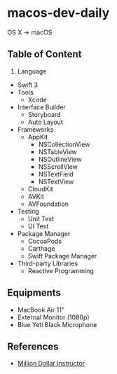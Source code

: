# macos-dev-daily
OS X -> macOS

## Table of Content

1. Language
  - Swift 3
- Tools
  - Xcode
- Interface Builder
  - Storyboard
  - Auto Layout
- Frameworks
  - AppKit
    - NSCollectionView
    - NSTableView
    - NSOutlineView
    - NSScrollView
    - NSTextField
    - NSTextView
  - CloudKit
  - AVKit
  - AVFoundation
- Testing
  - Unit Test
  - UI Test
- Package Manager
  - CocoaPods
  - Carthage
  - Swift Package Manager
- Third-party Libraries
  - Reactive Programming

## Equipments

- MacBook Air 11"
- External Monitor (1080p)
- Blue Yeti Black Microphone

## References

- [Million Dollar Instructor](http://milliondollarinstructor.com/)

